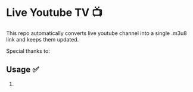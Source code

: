 # Live Youtube TV 📺
This repo automatically converts live youtube channel into a single .m3u8 link and keeps them updated. 

Special thanks to:


## Usage ✅
1. 
